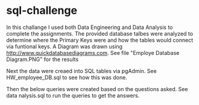 # sql-challenge
In this challange I used both Data Engineering and Data Analysis to complete the assignments.
The provided database talbes were analyzed to determine where the Primary Keys were and how the tables would connect via funtional keys.
A Diagram was drawn using http://www.quickdatabasediagrams.com.
See file "Employe Database Diagram.PNG" for the results

Next the data were creaed into SQL tables via pgAdmin. 
See HW_employee_DB.sql to see how this was done.

Then the below queries were created based on the questions asked.
See data nalysis.sql to run the queries to get the answers.


